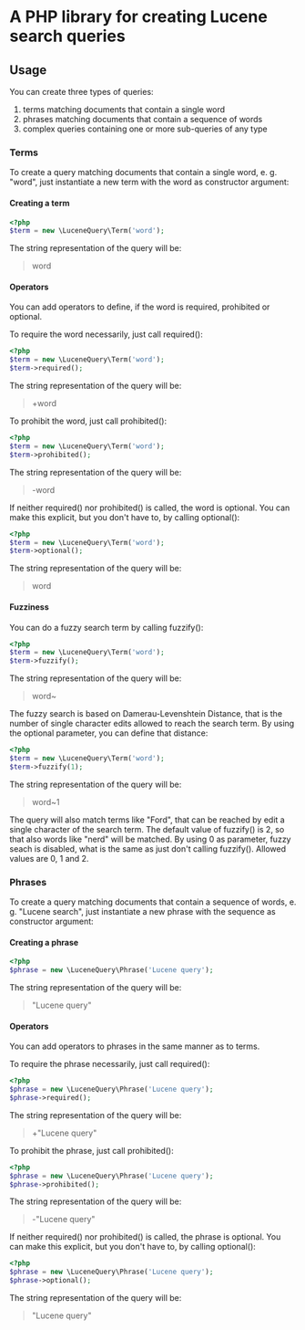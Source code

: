 # A PHP library for creating Lucene search queries

## Usage
You can create three types of queries:
1. terms matching documents that contain a single word
2. phrases matching documents that contain a sequence of words
3. complex queries containing one or more sub-queries of any type

### Terms
To create a query matching documents that contain a single word, e. g. "word", just instantiate a new term with the word
as constructor argument:

#### Creating a term

```php
<?php
$term = new \LuceneQuery\Term('word');
```
The string representation of the query will be:

> word

#### Operators

You can add operators to define, if the word is required, prohibited or optional.

To require the word necessarily, just call required():

```php
<?php
$term = new \LuceneQuery\Term('word');
$term->required();
```

The string representation of the query will be:

> +word

To prohibit the word, just call prohibited():

```php
<?php
$term = new \LuceneQuery\Term('word');
$term->prohibited();
```

The string representation of the query will be:

> -word

If neither required() nor prohibited() is called, the word is optional. You can make this explicit, but you don't have
to, by calling optional():

```php
<?php
$term = new \LuceneQuery\Term('word');
$term->optional();
```

The string representation of the query will be:

> word

#### Fuzziness

You can do a fuzzy search term by calling fuzzify():

```php
<?php
$term = new \LuceneQuery\Term('word');
$term->fuzzify();
```

The string representation of the query will be:

> word~

The fuzzy search is based on Damerau-Levenshtein Distance, that is the number of single character edits allowed to reach
the search term. By using the optional parameter, you can define that distance:

```php
<?php
$term = new \LuceneQuery\Term('word');
$term->fuzzify(1);
```
The string representation of the query will be:

> word~1

The query will also match terms like "Ford", that can be reached by edit a single character of the search term. The
default value of fuzzify() is 2, so that also words like "nerd" will be matched. By using 0 as parameter, fuzzy seach
is disabled, what is the same as just don't calling fuzzify(). Allowed values are 0, 1 and 2.

### Phrases
To create a query matching documents that contain a sequence of words, e. g. "Lucene search", just instantiate a new
phrase with the sequence as constructor argument:

#### Creating a phrase

```php
<?php
$phrase = new \LuceneQuery\Phrase('Lucene query');
```
The string representation of the query will be:

> "Lucene query"

#### Operators

You can add operators to phrases in the same manner as to terms.

To require the phrase necessarily, just call required():

```php
<?php
$phrase = new \LuceneQuery\Phrase('Lucene query');
$phrase->required();
```

The string representation of the query will be:

> +"Lucene query"

To prohibit the phrase, just call prohibited():

```php
<?php
$phrase = new \LuceneQuery\Phrase('Lucene query');
$phrase->prohibited();
```

The string representation of the query will be:

> -"Lucene query"

If neither required() nor prohibited() is called, the phrase is optional. You can make this explicit, but you don't have
to, by calling optional():

```php
<?php
$phrase = new \LuceneQuery\Phrase('Lucene query');
$phrase->optional();
```

The string representation of the query will be:

> "Lucene query"